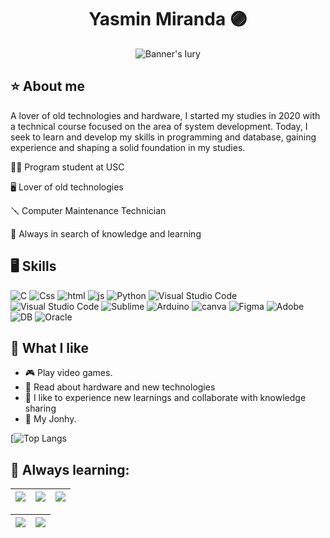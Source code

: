<h1 align="center">Yasmin Miranda 🟣</h1>

<p align="center">
  <img src="https://github.com/Ypissulaw/Ypissulaw/assets/129447508/c8b56246-e402-4937-b2e9-0f61758bf303" alt="Banner's Iury"/>
</p>

## ⭐️ About me
A lover of old technologies and hardware, I started my studies in 2020 with a technical course focused on the area of system development. Today, I seek to learn and develop my skills in programming and database, gaining experience and shaping a solid foundation in my studies.

👩‍💻 Program student at USC

🖥️ Lover of old technologies

🪛 Computer Maintenance Technician

🚀 Always in search of knowledge and learning

## 🖥️ Skills
![C](https://img.shields.io/badge/C%23-239120?style=for-the-badge&logo=csharp&logoColor=white)
![Css](https://img.shields.io/badge/CSS3-1572B6?style=for-the-badge&logo=css3&logoColor=white)
![html](https://img.shields.io/badge/HTML5-E34F26?style=for-the-badge&logo=html5&logoColor=white)
![js](https://img.shields.io/badge/JavaScript-323330?style=for-the-badge&logo=javascript&logoColor=F7DF1E)
![Python](https://img.shields.io/badge/Python-3776AB?style=for-the-badge&logo=python&logoColor=white)
![Visual Studio Code](https://img.shields.io/badge/Visual_Studio-5C2D91?style=for-the-badge&logo=visual%20studio&logoColor=white)
![Visual Studio Code](https://img.shields.io/badge/VSCode-0078D4?style=for-the-badge&logo=visual%20studio%20code&logoColor=white)
![Sublime](https://img.shields.io/badge/sublime_text-%23575757.svg?&style=for-the-badge&logo=sublime-text&logoColor=important)
![Arduino](https://img.shields.io/badge/Arduino_IDE-00979D?style=for-the-badge&logo=arduino&logoColor=white)
![canva](https://img.shields.io/badge/Canva-%2300C4CC.svg?&style=for-the-badge&logo=Canva&logoColor=white)
![Figma](https://img.shields.io/badge/Figma-F24E1E?style=for-the-badge&logo=figma&logoColor=white)
![Adobe](https://img.shields.io/badge/Adobe%20Photoshop-31A8FF?style=for-the-badge&logo=Adobe%20Photoshop&logoColor=black)
![DB](https://img.shields.io/badge/MySQL-005C84?style=for-the-badge&logo=mysql&logoColor=white)
![Oracle](https://img.shields.io/badge/Oracle-F80000?style=for-the-badge&logo=Oracle&logoColor=white)


## 💜 What I like
- 🎮 Play video games.
- 📖 Read about hardware and new technologies
- 🤗 I like to experience new learnings and collaborate with knowledge sharing
- 🐶 My Jonhy.

[![Top Langs](https://github-readme-stats.vercel.app/api/top-langs/?username=Ypissulaw&layout=compact&theme=radical)


<!-- END -->

## 🔷 Always learning:
| ![](http://github-profile-summary-cards.vercel.app/api/cards/stats?username=Ypissulaw&theme=tokyonight) | ![](http://github-profile-summary-cards.vercel.app/api/cards/repos-per-language?username=ypissulaw&hide=Html&theme=tokyonight) | ![](http://github-profile-summary-cards.vercel.app/api/cards/most-commit-language?username=ypissulaw&theme=tokyonight) |
| :-: | :-: | :-: |

| ![](http://github-profile-summary-cards.vercel.app/api/cards/profile-details?username=ypissulaw&theme=tokyonight) | ![](https://github-readme-streak-stats.herokuapp.com/?user=ypissulaw&theme=tokyonight&hide_border=true&date_format=M%20j%5B%2C%20Y%5D&background=1A1B27&stroke=35AFA3&ring=BF91F3&fire=BF91F3&currStreakNum=BF91F3&sideNums=BF91F3&currStreakLabel=BF91F3&sideLabels=BF91F3&dates=35AFA3) |
| :-: | :-: |
